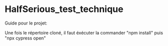 # HalfSerious_test_technique

Guide pour le projet:

Une fois le répertoire cloné, il faut éxécuter la commander "npm install" puis "npx cypress open"
